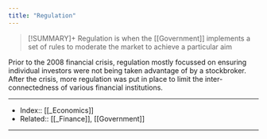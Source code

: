 ```yaml
---
title: "Regulation" 
---
```

> [!SUMMARY]+
> Regulation is when the [[Government]] implements a set of rules to moderate the market to achieve a particular aim

Prior to the 2008 financial crisis, regulation mostly focussed on ensuring individual investors were not being taken advantage of by a stockbroker. After the crisis, more regulation was put in place to limit the inter-connectedness of various financial institutions.

---
- Index:: [[_Economics]]
- Related:: [[_Finance]], [[Government]]
---